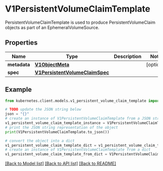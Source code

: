 # V1PersistentVolumeClaimTemplate

PersistentVolumeClaimTemplate is used to produce PersistentVolumeClaim objects as part of an EphemeralVolumeSource.

## Properties

Name | Type | Description | Notes
------------ | ------------- | ------------- | -------------
**metadata** | [**V1ObjectMeta**](V1ObjectMeta.md) |  | [optional] 
**spec** | [**V1PersistentVolumeClaimSpec**](V1PersistentVolumeClaimSpec.md) |  | 

## Example

```python
from kubernetes.client.models.v1_persistent_volume_claim_template import V1PersistentVolumeClaimTemplate

# TODO update the JSON string below
json = "{}"
# create an instance of V1PersistentVolumeClaimTemplate from a JSON string
v1_persistent_volume_claim_template_instance = V1PersistentVolumeClaimTemplate.from_json(json)
# print the JSON string representation of the object
print(V1PersistentVolumeClaimTemplate.to_json())

# convert the object into a dict
v1_persistent_volume_claim_template_dict = v1_persistent_volume_claim_template_instance.to_dict()
# create an instance of V1PersistentVolumeClaimTemplate from a dict
v1_persistent_volume_claim_template_from_dict = V1PersistentVolumeClaimTemplate.from_dict(v1_persistent_volume_claim_template_dict)
```
[[Back to Model list]](../README.md#documentation-for-models) [[Back to API list]](../README.md#documentation-for-api-endpoints) [[Back to README]](../README.md)



